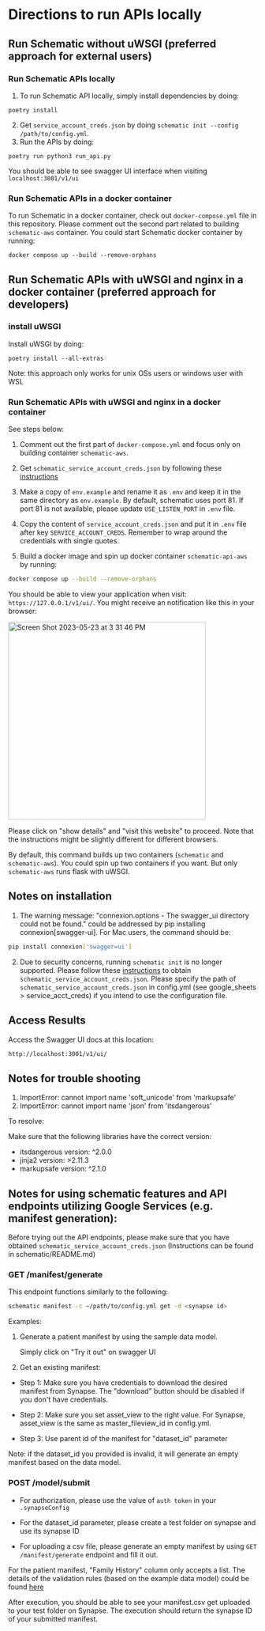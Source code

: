 # Directions to run APIs locally
## Run Schematic without uWSGI (preferred approach for external users)
### Run Schematic APIs locally 
1) To run Schematic API locally, simply install dependencies by doing: 
```
poetry install 
```
2) Get `service_account_creds.json` by doing `schematic init --config /path/to/config.yml`.
3) Run the APIs by doing: 
```
poetry run python3 run_api.py
```
You should be able to see swagger UI interface when visiting `localhost:3001/v1/ui`

### Run Schematic APIs in a docker container 
To run Schematic in a docker container, check out `docker-compose.yml` file in this repository. Please comment out the second part related to building `schematic-aws` container. You could start Schematic docker container by running: 
```
docker compose up --build --remove-orphans
```

## Run Schematic APIs with uWSGI and nginx in a docker container (preferred approach for developers)
### install uWSGI
Install uWSGI by doing: 
```
poetry install --all-extras
```
Note: this approach only works for unix OSs users or windows user with WSL

### Run Schematic APIs with uWSGI and nginx in a docker container
See steps below: 
1) Comment out the first part of `docker-compose.yml` and focus only on building container `schematic-aws`.

2) Get `schematic_service_account_creds.json` by following these [instructions](https://scribehow.com/shared/Enable_Google_Drive_and_Google_Sheets_APIs_for_project__yqfcJz_rQVeyTcg0KQCINA)

3) Make a copy of `env.example` and rename it as `.env` and keep it in the same directory as `env.example`. By default, schematic uses port 81. If port 81 is not available, please update `USE_LISTEN_PORT` in `.env` file. 

4) Copy the content of `service_account_creds.json` and put it in `.env` file after key `SERVICE_ACCOUNT_CREDS`. Remember to wrap around the credentials with single quotes.

5) Build a docker image and spin up docker container `schematic-api-aws` by running: 
```bash
docker compose up --build --remove-orphans
```
You should be able to view your application when visit: `https://127.0.0.1/v1/ui/`. You might receive an notification like this in your browser: 

<img width="400" alt="Screen Shot 2023-05-23 at 3 31 46 PM" src="https://github.com/Sage-Bionetworks/schematic/assets/55448354/b5d44f56-5375-47cf-8dbd-d4d611f594c4">

Please click on "show details" and "visit this website" to proceed. Note that the instructions might be slightly different for different browsers. 

By default, this command builds up two containers (`schematic` and `schematic-aws`). You could spin up two containers if you want. But only `schematic-aws` runs flask with uWSGI. 

## Notes on installation
1. The warning message: "connexion.options - The swagger_ui directory could not be found." could be addressed by pip installing connexion[swagger-ui]. For Mac users, the command should be: 
```bash
pip install connexion['swagger=ui']
```

2. Due to security concerns, running `schematic init` is no longer supported. Please follow these [instructions](https://scribehow.com/shared/Enable_Google_Drive_and_Google_Sheets_APIs_for_project__yqfcJz_rQVeyTcg0KQCINA) to obtain `schematic_service_account_creds.json`. Please specify the path of `schematic_service_account_creds.json` in config.yml (see google_sheets > service_acct_creds) if you intend to use the configuration file. 

## Access Results
Access the Swagger UI docs at this location:
```bash
http://localhost:3001/v1/ui/
```

## Notes for trouble shooting
1. ImportError: cannot import name 'soft_unicode' from 'markupsafe' 
2. ImportError: cannot import name 'json' from 'itsdangerous' 

To resolve: 

Make sure that the following libraries have the correct version: 
* itsdangerous version: ^2.0.0
* jinja2 version: >2.11.3
* markupsafe version: ^2.1.0

## Notes for using schematic features and API endpoints utilizing Google Services (e.g. manifest generation): 
Before trying out the API endpoints, please make sure that you have obtained `schematic_service_account_creds.json` (Instructions can be found in schematic/README.md) 


###  GET /manifest/generate

This endpoint functions similarly to the following: 
```bash
schematic manifest -c ~/path/to/config.yml get -d <synapse id>
```

Examples: 
1) Generate a patient manifest by using the sample data model.

    Simply click on "Try it out" on swagger UI 

2) Get an existing manifest: 

* Step 1:  Make sure you have credentials to download the desired manifest from Synapse. The "download" button should be disabled if you don't have credentials. 

* Step 2: Make sure you set asset_view to the right value. For Synapse, asset_view is the same as master_fileview_id in config.yml. 

* Step 3: Use parent id of the manifest for "dataset_id" parameter
    
Note: if the dataset_id you provided is invalid, it will generate an empty manifest based on the data model. 

### POST /model/submit
    
* For authorization, please use the value of `auth token` in your `.synapseConfig`

* For the dataset_id parameter, please create a test folder on synapse and use its synapse ID

* For uploading a csv file, please generate an empty manifest by using `GET /manifest/generate` endpoint and fill it out. 

For the patient manifest, "Family History" column only accepts a list. The details of the validation rules (based on the example data model) could be found [here](https://github.com/Sage-Bionetworks/schematic/blob/develop/tests/data/example.model.csv)

After execution, you should be able to see your manifest.csv get uploaded to your test folder on Synapse. The execution should return the synapse ID of your submitted manifest.
